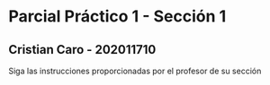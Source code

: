 # Parcial Práctico 1 - Sección 1
## Cristian Caro - 202011710
Siga las instrucciones proporcionadas por el profesor de su sección

